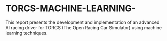 # TORCS-MACHINE-LEARNING-
This report presents the development and implementation of an advanced AI racing driver for TORCS (The Open Racing Car Simulator) using machine learning techniques. 
